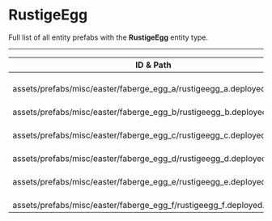 # RustigeEgg
Full list of all <Badge type="warning" text="6"/> entity prefabs with the **RustigeEgg** entity type.

---
| ID & Path |
| --- |
| <a href="#2952734041"><Badge id="2952734041" type="tip" text="#"/></a> <Badge type="tip" text="2952734041"/> <br> assets/prefabs/misc/easter/faberge_egg_a/rustigeegg_a.deployed.prefab |
| <a href="#2769334849"><Badge id="2769334849" type="tip" text="#"/></a> <Badge type="tip" text="2769334849"/> <br> assets/prefabs/misc/easter/faberge_egg_b/rustigeegg_b.deployed.prefab |
| <a href="#2259790452"><Badge id="2259790452" type="tip" text="#"/></a> <Badge type="tip" text="2259790452"/> <br> assets/prefabs/misc/easter/faberge_egg_c/rustigeegg_c.deployed.prefab |
| <a href="#3394396962"><Badge id="3394396962" type="tip" text="#"/></a> <Badge type="tip" text="3394396962"/> <br> assets/prefabs/misc/easter/faberge_egg_d/rustigeegg_d.deployed.prefab |
| <a href="#1833328825"><Badge id="1833328825" type="tip" text="#"/></a> <Badge type="tip" text="1833328825"/> <br> assets/prefabs/misc/easter/faberge_egg_e/rustigeegg_e.deployed.prefab |
| <a href="#31755465"><Badge id="31755465" type="tip" text="#"/></a> <Badge type="tip" text="31755465"/> <br> assets/prefabs/misc/easter/faberge_egg_f/rustigeegg_f.deployed.prefab |
